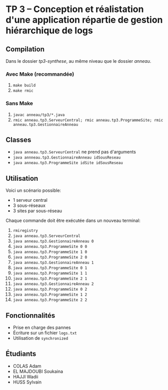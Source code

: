 # TP 3 – Conception et réalistation d'une application répartie de gestion hiérarchique de logs

## Compilation

Dans le dossier _tp3-synthese_, au même niveau que le dossier _anneau_.

### Avec Make (recommandée)

1. `make build`
2. `make rmic`

### Sans Make

1. `javac anneau/tp3/*.java`
2. `rmic anneau.tp3.ServeurCentral; rmic anneau.tp3.ProgrammeSite; rmic anneau.tp3.GestionnaireAnneau`

## Classes

- `java anneau.tp3.ServeurCentral` ne prend pas d'arguments
- `java annneau.tp3.GestionnaireAnneau idSousReseau`
- `java anneau.tp3.ProgrammeSite idSite idSousReseau`

## Utilisation

Voici un scénario possible:

- 1 serveur central
- 3 sous-réseaux
- 3 sites par sous-réseau

Chaque commande doit être exécutée dans un nouveau terminal:

1. `rmiregistry`
2. `java anneau.tp3.ServeurCentral`
3. `java anneau.tp3.GestionnaireAnneau 0`
4. `java anneau.tp3.ProgrammeSite 0 0`
5. `java anneau.tp3.ProgrammeSite 1 0`
6. `java anneau.tp3.ProgrammeSite 2 0`
7. `java anneau.tp3.GestionnaireAnneau 1`
8. `java anneau.tp3.ProgrammeSite 0 1`
9. `java anneau.tp3.ProgrammeSite 1 1`
10. `java anneau.tp3.ProgrammeSite 2 1`
11. `java anneau.tp3.GestionnaireAnneau 2`
12. `java anneau.tp3.ProgrammeSite 0 2`
13. `java anneau.tp3.ProgrammeSite 1 2`
14. `java anneau.tp3.ProgrammeSite 2 2`

## Fonctionnalités

- Prise en charge des pannes
- Écriture sur un fichier `logs.txt` 
- Utilisation de `synchronized`

## Étudiants
- COLAS Adam
- EL MAJDOUBI Soukaina
- HAJJI Wadii
- HUSS Sylvain